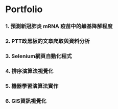 # Portfolio

### 1. **預測新冠肺炎 mRNA 疫苗中的鹼基降解程度**

### 2. **PTT政黑板的文章爬取與資料分析**

### 3. **Selenium網頁自動化程式**

### 4. **排序演算法視覺化**

### 5. **機器學習演算法實作**

### 6. **GIS資訊視覺化**
